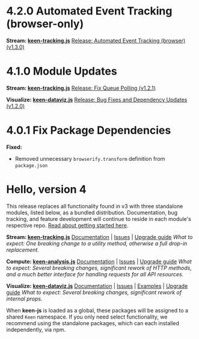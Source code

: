 <!--
<a name="{{ version }}"></a>
# {{ version }} {{ title }}

**Stream: [keen-tracking.js](https://github.com/keen/keen-tracking.js)**
[Release: {{ title }} ({{ version }})](https://github.com/keen/keen-tracking.js/releases/tag/{{ version }})

**Compute: [keen-analysis.js](https://github.com/keen/keen-analysis.js)**
[{{ release-title }} ({{ version }})](https://github.com/keen/keen-analysis.js/releases/tag/{{ version }})

**Visualize: [keen-dataviz.js](https://github.com/keen/keen-dataviz.js)**
[{{ release-title }} ({{ version }})](https://github.com/keen/keen-dataviz.js/releases/tag/{{ version }})

-->
<a name="4.2.0"></a>
# 4.2.0 Automated Event Tracking (browser-only)

**Stream: [keen-tracking.js](https://github.com/keen/keen-tracking.js)**
[Release: Automated Event Tracking (browser) (v1.3.0)](https://github.com/keen/keen-tracking.js/releases/tag/v1.3.0)


<a name="4.1.0"></a>
# 4.1.0 Module Updates

**Stream: [keen-tracking.js](https://github.com/keen/keen-tracking.js)**
[Release: Fix Queue Polling (v1.2.1)](https://github.com/keen/keen-tracking.js/releases/tag/v1.2.1)

**Visualize: [keen-dataviz.js](https://github.com/keen/keen-dataviz.js)**
[Release: Bug Fixes and Dependency Updates (v1.2.0)](https://github.com/keen/keen-dataviz.js/releases/tag/v1.2.0)


<a name="4.0.1"></a>
# 4.0.1 Fix Package Dependencies

**Fixed:**
* Removed unnecessary `browserify.transform` definition from `package.json`


<a name="4.0.0"></a>
# Hello, version 4

This release replaces all functionality found in v3 with three standalone modules, listed below, as a bundled distribution. Documentation, bug tracking, and feature development will continue to reside in each module's respective repo. [Read about getting started here](https://github.com/keen/keen-js/tree/master#getting-started).

**Stream: [keen-tracking.js](https://github.com/keen/keen-tracking.js)**
[Documentation](https://github.com/keen/keen-tracking.js/blob/master/README.md) | [Issues](https://github.com/keen/keen-tracking.js/issues) | [Upgrade guide](https://github.com/keen/keen-tracking.js/blob/master/docs/upgrade-guide.md)
_What to expect: One breaking change to a utility method, otherwise a full drop-in replacement._

**Compute: [keen-analysis.js](https://github.com/keen/keen-analysis.js)**
[Documentation](https://github.com/keen/keen-analysis.js/blob/master/README.md) | [Issues](https://github.com/keen/keen-analysis.js/issues) | [Upgrade guide](https://github.com/keen/keen-analysis.js#upgrading-from-keen-js)
_What to expect: Several breaking changes, significant rework of HTTP methods, and a much better interface for handling requests for all API resources._

**Visualize: [keen-dataviz.js](https://github.com/keen/keen-dataviz.js)**
[Documentation](https://github.com/keen/keen-dataviz.js/tree/master/docs) | [Issues](https://github.com/keen/keen-dataviz.js/issues) | [Examples](http://keen.github.io/keen-dataviz.js/) | [Upgrade guide](https://github.com/keen/keen-dataviz.js#upgrading-from-keen-js)
_What to expect: Several breaking changes, significant rework of internal props._

When **keen-js** is loaded as a global, these packages will be assigned to a shared `Keen` namespace. If you only need select functionality, we recommend using the standalone packages, which can each installed independently, via npm.
